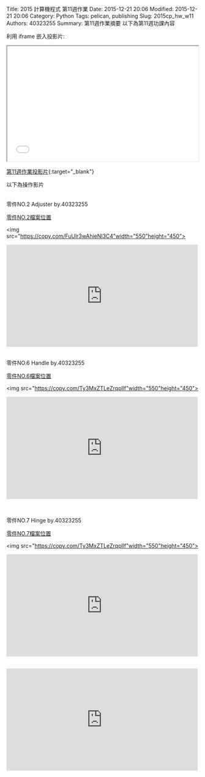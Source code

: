 Title: 2015 計算機程式 第11週作業
Date: 2015-12-21 20:06
Modified: 2015-12-21 20:06
Category: Python
Tags: pelican, publishing
Slug: 2015cp_hw_w11
Authors: 40323255
Summary: 第11週作業摘要
以下為第11週功課內容

利用 iframe 嵌入投影片:

<iframe src="40323255_cp_w11.html" width="500" height="300"></iframe>

[第11週作業投影片](40323255_cp_w11.html){:target="_blank"}
<br/>
<p>以下為操作影片<p>
<br/>
零件NO.2   Adjuster  by.40323255

<a href="https://copy.com/Ns3tepiUZ3bqPYWV">零件NO.2檔案位置</a>

<img src="https://copy.com/FuUlr3wAhieNl3C4"width="550"height="450">

<p>
<iframe src="https://player.vimeo.com/video/148832383" width="500" height="266" frameborder="0" webkitallowfullscreen mozallowfullscreen allowfullscreen></iframe>  
</p>
<script src="https://embed.github.com/view/3d/40323255/40323255cadp/master/adjuster.stl"></script>
<br/>
零件NO.6   Handle  by.40323255

<a href="https://copy.com/V8A0t9ySlWG8Dfpa">零件NO.6檔案位置</a>

<img src="https://copy.com/Ty3MxZTLeZrqpllf"width="550"height="450">

<p>
<iframe src="https://player.vimeo.com/video/148832384" width="500" height="266" frameborder="0" webkitallowfullscreen mozallowfullscreen allowfullscreen></iframe> 
 </p>
<script src="https://embed.github.com/view/3d/40323255/40323255cadp/master/handle.stl"></script>
<br/>

零件NO.7   Hinge  by.40323255

<a href="https://copy.com/cjXMvw0xDPncvOeg">零件NO.7檔案位置</a>

<img src="https://copy.com/Ty3MxZTLeZrqpllf"width="550"height="450">

<p>
<iframe src="https://player.vimeo.com/video/148832386" width="500" height="266" frameborder="0" webkitallowfullscreen mozallowfullscreen allowfullscreen></iframe>  
</p>
<script src="https://embed.github.com/view/3d/40323255/40323255cadp/master/hinge.stl"></script>
<br/>

<iframe src="https://player.vimeo.com/video/150322692" width="500" height="266" frameborder="0" webkitallowfullscreen mozallowfullscreen allowfullscreen></iframe>  
